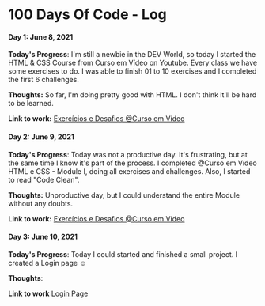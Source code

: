 # 100 Days Of Code - Log

#### Day 1: June 8, 2021

**Today's Progress**: I'm still a newbie in the DEV World, so today I started the HTML & CSS Course from Curso em Vídeo on Youtube. Every class we have some exercises to do. I was able to finish 01 to 10 exercises and I completed the first 6 challenges.

**Thoughts:** So far, I'm doing pretty good with HTML. I don't think it'll be hard to be learned.

**Link to work:** [Exercícios e Desafios @Curso em Vídeo](https://github.com/fabrinanunes/curso-em-video-html-css)


#### Day 2: June 9, 2021

**Today's Progress**: Today was not a productive day. It's frustrating, but at the same time I know it's part of the process. I completed @Curso em Vídeo HTML e CSS - Module I, doing all exercises and challenges. 
Also, I started to read "Code Clean".

**Thoughts:** Unproductive day, but I could understand the entire Module without any doubts. 

**Link to work:** [Exercícios e Desafios @Curso em Vídeo](https://github.com/fabrinanunes/curso-em-video-html-css)

#### Day 3: June 10, 2021

**Today's Progress**: Today I could started and finished a small project. I created a Login page ☺️

**Thoughts**: 

**Link to work** [Login Page](https://github.com/fabrinanunes/login)
